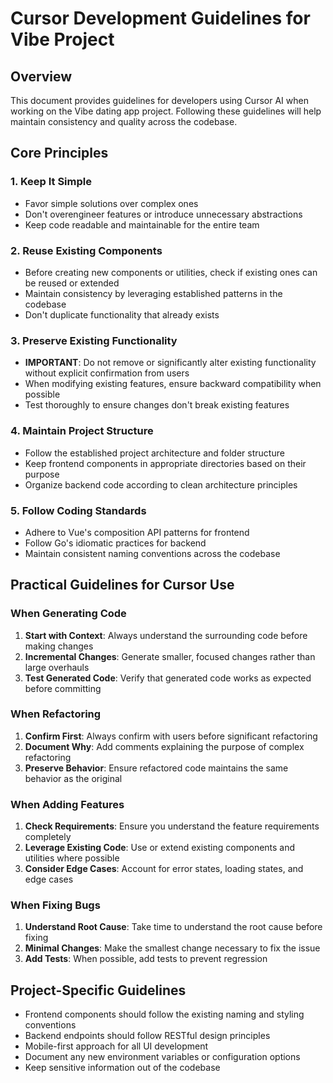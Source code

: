 # Cursor Development Guidelines for Vibe Project

## Overview

This document provides guidelines for developers using Cursor AI when working on the Vibe dating app project. Following these guidelines will help maintain consistency and quality across the codebase.

## Core Principles

### 1. Keep It Simple

- Favor simple solutions over complex ones
- Don't overengineer features or introduce unnecessary abstractions
- Keep code readable and maintainable for the entire team

### 2. Reuse Existing Components

- Before creating new components or utilities, check if existing ones can be reused or extended
- Maintain consistency by leveraging established patterns in the codebase
- Don't duplicate functionality that already exists

### 3. Preserve Existing Functionality

- **IMPORTANT**: Do not remove or significantly alter existing functionality without explicit confirmation from users
- When modifying existing features, ensure backward compatibility when possible
- Test thoroughly to ensure changes don't break existing features

### 4. Maintain Project Structure

- Follow the established project architecture and folder structure
- Keep frontend components in appropriate directories based on their purpose
- Organize backend code according to clean architecture principles

### 5. Follow Coding Standards

- Adhere to Vue's composition API patterns for frontend
- Follow Go's idiomatic practices for backend
- Maintain consistent naming conventions across the codebase

## Practical Guidelines for Cursor Use

### When Generating Code

1. **Start with Context**: Always understand the surrounding code before making changes
2. **Incremental Changes**: Generate smaller, focused changes rather than large overhauls
3. **Test Generated Code**: Verify that generated code works as expected before committing

### When Refactoring

1. **Confirm First**: Always confirm with users before significant refactoring
2. **Document Why**: Add comments explaining the purpose of complex refactoring
3. **Preserve Behavior**: Ensure refactored code maintains the same behavior as the original

### When Adding Features

1. **Check Requirements**: Ensure you understand the feature requirements completely
2. **Leverage Existing Code**: Use or extend existing components and utilities where possible
3. **Consider Edge Cases**: Account for error states, loading states, and edge cases

### When Fixing Bugs

1. **Understand Root Cause**: Take time to understand the root cause before fixing
2. **Minimal Changes**: Make the smallest change necessary to fix the issue
3. **Add Tests**: When possible, add tests to prevent regression

## Project-Specific Guidelines

- Frontend components should follow the existing naming and styling conventions
- Backend endpoints should follow RESTful design principles
- Mobile-first approach for all UI development
- Document any new environment variables or configuration options
- Keep sensitive information out of the codebase 